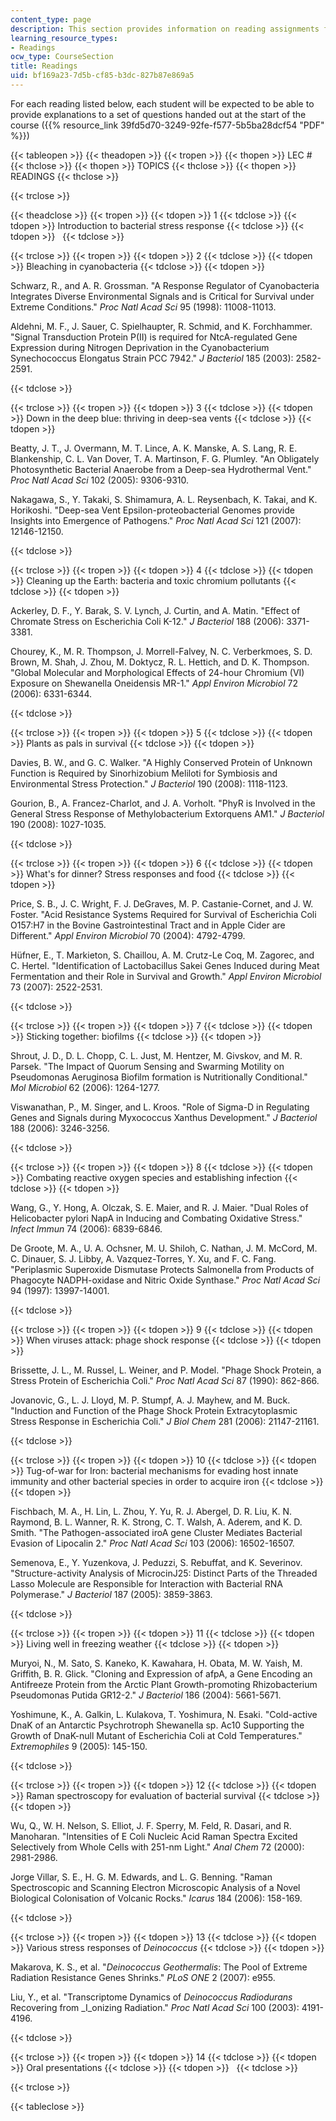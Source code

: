 ```yaml
---
content_type: page
description: This section provides information on reading assignments for the course.
learning_resource_types:
- Readings
ocw_type: CourseSection
title: Readings
uid: bf169a23-7d5b-cf85-b3dc-827b87e869a5
---
```


For each reading listed below, each student will be expected to be able to provide explanations to a set of questions handed out at the start of the course ({{% resource_link 39fd5d70-3249-92fe-f577-5b5ba28dcf54 "PDF" %}})

{{< tableopen >}}
{{< theadopen >}}
{{< tropen >}}
{{< thopen >}}
LEC #
{{< thclose >}}
{{< thopen >}}
TOPICS
{{< thclose >}}
{{< thopen >}}
READINGS
{{< thclose >}}

{{< trclose >}}

{{< theadclose >}}
{{< tropen >}}
{{< tdopen >}}
1
{{< tdclose >}}
{{< tdopen >}}
Introduction to bacterial stress response
{{< tdclose >}}
{{< tdopen >}}
 
{{< tdclose >}}

{{< trclose >}}
{{< tropen >}}
{{< tdopen >}}
2
{{< tdclose >}}
{{< tdopen >}}
Bleaching in cyanobacteria
{{< tdclose >}}
{{< tdopen >}}


Schwarz, R., and A. R. Grossman. "A Response Regulator of Cyanobacteria Integrates Diverse Environmental Signals and is Critical for Survival under Extreme Conditions." _Proc Natl Acad Sci_ 95 (1998): 11008-11013.

Aldehni, M. F., J. Sauer, C. Spielhaupter, R. Schmid, and K. Forchhammer. "Signal Transduction Protein P(II) is required for NtcA-regulated Gene Expression during Nitrogen Deprivation in the Cyanobacterium Synechococcus Elongatus Strain PCC 7942." _J Bacteriol_ 185 (2003): 2582-2591.


{{< tdclose >}}

{{< trclose >}}
{{< tropen >}}
{{< tdopen >}}
3
{{< tdclose >}}
{{< tdopen >}}
Down in the deep blue: thriving in deep-sea vents
{{< tdclose >}}
{{< tdopen >}}


Beatty, J. T., J. Overmann, M. T. Lince, A. K. Manske, A. S. Lang, R. E. Blankenship, C. L. Van Dover, T. A. Martinson, F. G. Plumley. "An Obligately Photosynthetic Bacterial Anaerobe from a Deep-sea Hydrothermal Vent." _Proc Natl Acad Sci_ 102 (2005): 9306-9310.

Nakagawa, S., Y. Takaki, S. Shimamura, A. L. Reysenbach, K. Takai, and K. Horikoshi. "Deep-sea Vent Epsilon-proteobacterial Genomes provide Insights into Emergence of Pathogens." _Proc Natl Acad Sci_ 121 (2007): 12146-12150.


{{< tdclose >}}

{{< trclose >}}
{{< tropen >}}
{{< tdopen >}}
4
{{< tdclose >}}
{{< tdopen >}}
Cleaning up the Earth: bacteria and toxic chromium pollutants
{{< tdclose >}}
{{< tdopen >}}


Ackerley, D. F., Y. Barak, S. V. Lynch, J. Curtin, and A. Matin. "Effect of Chromate Stress on Escherichia Coli K-12." _J Bacteriol_ 188 (2006): 3371-3381.

Chourey, K., M. R. Thompson, J. Morrell-Falvey, N. C. Verberkmoes, S. D. Brown, M. Shah, J. Zhou, M. Doktycz, R. L. Hettich, and D. K. Thompson. "Global Molecular and Morphological Effects of 24-hour Chromium (VI) Exposure on Shewanella Oneidensis MR-1." _Appl Environ Microbiol_ 72 (2006): 6331-6344.


{{< tdclose >}}

{{< trclose >}}
{{< tropen >}}
{{< tdopen >}}
5
{{< tdclose >}}
{{< tdopen >}}
Plants as pals in survival
{{< tdclose >}}
{{< tdopen >}}


Davies, B. W., and G. C. Walker. "A Highly Conserved Protein of Unknown Function is Required by Sinorhizobium Meliloti for Symbiosis and Environmental Stress Protection." _J Bacteriol_ 190 (2008): 1118-1123.

Gourion, B., A. Francez-Charlot, and J. A. Vorholt. "PhyR is Involved in the General Stress Response of Methylobacterium Extorquens AM1." _J Bacteriol_ 190 (2008): 1027-1035.


{{< tdclose >}}

{{< trclose >}}
{{< tropen >}}
{{< tdopen >}}
6
{{< tdclose >}}
{{< tdopen >}}
What's for dinner? Stress responses and food
{{< tdclose >}}
{{< tdopen >}}


Price, S. B., J. C. Wright, F. J. DeGraves, M. P. Castanie-Cornet, and J. W. Foster. "Acid Resistance Systems Required for Survival of Escherichia Coli O157:H7 in the Bovine Gastrointestinal Tract and in Apple Cider are Different." _Appl Environ Microbiol_ 70 (2004): 4792-4799.

Hüfner, E., T. Markieton, S. Chaillou, A. M. Crutz-Le Coq, M. Zagorec, and C. Hertel. "Identification of Lactobacillus Sakei Genes Induced during Meat Fermentation and their Role in Survival and Growth." _Appl Environ Microbiol_ 73 (2007): 2522-2531.


{{< tdclose >}}

{{< trclose >}}
{{< tropen >}}
{{< tdopen >}}
7
{{< tdclose >}}
{{< tdopen >}}
Sticking together: biofilms
{{< tdclose >}}
{{< tdopen >}}


Shrout, J. D., D. L. Chopp, C. L. Just, M. Hentzer, M. Givskov, and M. R. Parsek. "The Impact of Quorum Sensing and Swarming Motility on Pseudomonas Aeruginosa Biofilm formation is Nutritionally Conditional." _Mol Microbiol_ 62 (2006): 1264-1277.

Viswanathan, P., M. Singer, and L. Kroos. "Role of Sigma-D in Regulating Genes and Signals during Myxococcus Xanthus Development." _J Bacteriol_ 188 (2006): 3246-3256.


{{< tdclose >}}

{{< trclose >}}
{{< tropen >}}
{{< tdopen >}}
8
{{< tdclose >}}
{{< tdopen >}}
Combating reactive oxygen species and establishing infection
{{< tdclose >}}
{{< tdopen >}}


Wang, G., Y. Hong, A. Olczak, S. E. Maier, and R. J. Maier. "Dual Roles of Helicobacter pylori NapA in Inducing and Combating Oxidative Stress." _Infect Immun_ 74 (2006): 6839-6846.

De Groote, M. A., U. A. Ochsner, M. U. Shiloh, C. Nathan, J. M. McCord, M. C. Dinauer, S. J. Libby, A. Vazquez-Torres, Y. Xu, and F. C. Fang. "Periplasmic Superoxide Dismutase Protects Salmonella from Products of Phagocyte NADPH-oxidase and Nitric Oxide Synthase." _Proc Natl Acad Sci_ 94 (1997): 13997-14001.


{{< tdclose >}}

{{< trclose >}}
{{< tropen >}}
{{< tdopen >}}
9
{{< tdclose >}}
{{< tdopen >}}
When viruses attack: phage shock response
{{< tdclose >}}
{{< tdopen >}}


Brissette, J. L., M. Russel, L. Weiner, and P. Model. "Phage Shock Protein, a Stress Protein of Escherichia Coli." _Proc Natl Acad Sci_ 87 (1990): 862-866.

Jovanovic, G., L. J. Lloyd, M. P. Stumpf, A. J. Mayhew, and M. Buck. "Induction and Function of the Phage Shock Protein Extracytoplasmic Stress Response in Escherichia Coli." _J Biol Chem_ 281 (2006): 21147-21161.


{{< tdclose >}}

{{< trclose >}}
{{< tropen >}}
{{< tdopen >}}
10
{{< tdclose >}}
{{< tdopen >}}
Tug-of-war for Iron: bacterial mechanisms for evading host innate immunity and other bacterial species in order to acquire iron
{{< tdclose >}}
{{< tdopen >}}


Fischbach, M. A., H. Lin, L. Zhou, Y. Yu, R. J. Abergel, D. R. Liu, K. N. Raymond, B. L. Wanner, R. K. Strong, C. T. Walsh, A. Aderem, and K. D. Smith. "The Pathogen-associated iroA gene Cluster Mediates Bacterial Evasion of Lipocalin 2." _Proc Natl Acad Sci_ 103 (2006): 16502-16507.

Semenova, E., Y. Yuzenkova, J. Peduzzi, S. Rebuffat, and K. Severinov. "Structure-activity Analysis of MicrocinJ25: Distinct Parts of the Threaded Lasso Molecule are Responsible for Interaction with Bacterial RNA Polymerase." _J Bacteriol_ 187 (2005): 3859-3863.


{{< tdclose >}}

{{< trclose >}}
{{< tropen >}}
{{< tdopen >}}
11
{{< tdclose >}}
{{< tdopen >}}
Living well in freezing weather
{{< tdclose >}}
{{< tdopen >}}


Muryoi, N., M. Sato, S. Kaneko, K. Kawahara, H. Obata, M. W. Yaish, M. Griffith, B. R. Glick. "Cloning and Expression of afpA, a Gene Encoding an Antifreeze Protein from the Arctic Plant Growth-promoting Rhizobacterium Pseudomonas Putida GR12-2." _J Bacteriol_ 186 (2004): 5661-5671.

Yoshimune, K., A. Galkin, L. Kulakova, T. Yoshimura, N. Esaki. "Cold-active DnaK of an Antarctic Psychrotroph Shewanella sp. Ac10 Supporting the Growth of DnaK-null Mutant of Escherichia Coli at Cold Temperatures." _Extremophiles_ 9 (2005): 145-150.


{{< tdclose >}}

{{< trclose >}}
{{< tropen >}}
{{< tdopen >}}
12
{{< tdclose >}}
{{< tdopen >}}
Raman spectroscopy for evaluation of bacterial survival
{{< tdclose >}}
{{< tdopen >}}


Wu, Q., W. H. Nelson, S. Elliot, J. F. Sperry, M. Feld, R. Dasari, and R. Manoharan. "Intensities of E Coli Nucleic Acid Raman Spectra Excited Selectively from Whole Cells with 251-nm Light." _Anal Chem_ 72 (2000): 2981-2986.

Jorge Villar, S. E., H. G. M. Edwards, and L. G. Benning. "Raman Spectroscopic and Scanning Electron Microscopic Analysis of a Novel Biological Colonisation of Volcanic Rocks." _Icarus_ 184 (2006): 158-169.


{{< tdclose >}}

{{< trclose >}}
{{< tropen >}}
{{< tdopen >}}
13
{{< tdclose >}}
{{< tdopen >}}
Various stress responses of _Deinococcus_
{{< tdclose >}}
{{< tdopen >}}


Makarova, K. S., et al. "_Deinococcus Geothermalis_: The Pool of Extreme Radiation Resistance Genes Shrinks." _PLoS ONE_ 2 (2007): e955.

Liu, Y., et al. "Transcriptome Dynamics of _Deinococcus Radiodurans_ Recovering from _I_onizing Radiation." _Proc Natl Acad Sci_ 100 (2003): 4191-4196.


{{< tdclose >}}

{{< trclose >}}
{{< tropen >}}
{{< tdopen >}}
14
{{< tdclose >}}
{{< tdopen >}}
Oral presentations
{{< tdclose >}}
{{< tdopen >}}
 
{{< tdclose >}}

{{< trclose >}}

{{< tableclose >}}